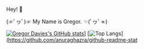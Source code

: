 Hey! 👋

(☞ﾟヮﾟ)☞ My Name is Gregor. ☜(ﾟヮﾟ☜)

[![Gregor Davies's GitHub stats](https://github-readme-stats.vercel.app/api?username=Gregor-Davies)](https://github.com/anuraghazra/github-readme-stats)] [![Top Langs](https://github-readme-stats.vercel.app/api/top-langs/?username=Gregor-Davies)](https://github.com/anuraghazra/github-readme-stat
